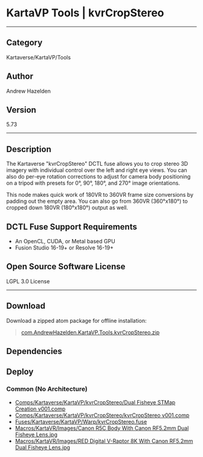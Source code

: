 # KartaVP Tools | kvrCropStereo
___

## Category
Kartaverse/KartaVP/Tools

## Author
Andrew Hazelden

## Version
5.73

___

## Description
<p>The Kartaverse "kvrCropStereo" DCTL fuse allows you to crop stereo 3D imagery with individual control over the left and right eye views. You can also do per-eye rotation corrections to adjust for camera body positioning on a tripod with presets for 0&deg;, 90&deg;, 180&deg;, and 270&deg; image orientations.</p>
	
<p>This node makes quick work of 180VR to 360VR frame size conversions by padding out the empty area. You can also go from 360VR (360&deg;x180&deg;) to cropped down 180VR (180&deg;x180&deg;) output as well.</p>

<h2>DCTL Fuse Support Requirements</h2>

<ul>
	<li>An OpenCL, CUDA, or Metal based GPU</li>
	<li>Fusion Studio 16-19+ or Resolve 16-19+</li>
</ul>

<h2>Open Source Software License</h2>
<p>LGPL 3.0 License</p>



___

## Download

Download a zipped atom package for offline installation:
> [com.AndrewHazelden.KartaVP.Tools.kvrCropStereo.zip](https://gitlab.com/WeSuckLess/Reactor/-/archive/master/Reactor-master.zip?path=Atoms/com.AndrewHazelden.KartaVP.Tools.kvrCropStereo)  

## Dependencies

## Deploy

### Common (No Architecture)

<ul>
<li><a href="https://gitlab.com/WeSuckLess/Reactor/-/blob/master/Atoms/com.AndrewHazelden.KartaVP.Tools.kvrCropStereo/Comps/Kartaverse/KartaVP/kvrCropStereo/Dual Fisheye STMap Creation v001.comp?ref_type=heads">Comps/Kartaverse/KartaVP/kvrCropStereo/Dual Fisheye STMap Creation v001.comp</a></li>
<li><a href="https://gitlab.com/WeSuckLess/Reactor/-/blob/master/Atoms/com.AndrewHazelden.KartaVP.Tools.kvrCropStereo/Comps/Kartaverse/KartaVP/kvrCropStereo/kvrCropStereo v001.comp?ref_type=heads">Comps/Kartaverse/KartaVP/kvrCropStereo/kvrCropStereo v001.comp</a></li>
<li><a href="https://gitlab.com/WeSuckLess/Reactor/-/blob/master/Atoms/com.AndrewHazelden.KartaVP.Tools.kvrCropStereo/Fuses/Kartaverse/KartaVP/Warp/kvrCropStereo.fuse?ref_type=heads">Fuses/Kartaverse/KartaVP/Warp/kvrCropStereo.fuse</a></li>
<li><a href="https://gitlab.com/WeSuckLess/Reactor/-/blob/master/Atoms/com.AndrewHazelden.KartaVP.Tools.kvrCropStereo/Macros/KartaVR/Images/Canon R5C Body With Canon RF5.2mm Dual Fisheye Lens.jpg?ref_type=heads">Macros/KartaVR/Images/Canon R5C Body With Canon RF5.2mm Dual Fisheye Lens.jpg</a></li>
<li><a href="https://gitlab.com/WeSuckLess/Reactor/-/blob/master/Atoms/com.AndrewHazelden.KartaVP.Tools.kvrCropStereo/Macros/KartaVR/Images/RED Digital V-Raptor 8K With Canon RF5.2mm Dual Fisheye Lens.jpg?ref_type=heads">Macros/KartaVR/Images/RED Digital V-Raptor 8K With Canon RF5.2mm Dual Fisheye Lens.jpg</a></li>
</ul>
